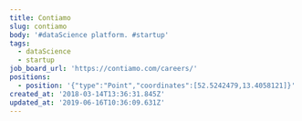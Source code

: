 ```yaml
---
title: Contiamo
slug: contiamo
body: '#dataScience platform. #startup'
tags:
  - dataScience
  - startup
job_board_url: 'https://contiamo.com/careers/'
positions:
  - position: '{"type":"Point","coordinates":[52.5242479,13.4058121]}'
created_at: '2018-03-14T13:36:31.845Z'
updated_at: '2019-06-16T10:36:09.631Z'
---
```


